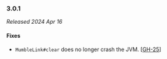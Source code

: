 ### 3.0.1

_Released 2024 Apr 16_

#### Fixes

- `MumbleLink#clear` does no longer crash the JVM. [[GH-25](https://github.com/GW2ToolBelt/GW2ML/issues/25)]